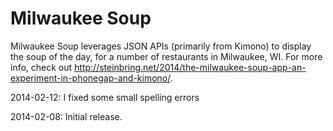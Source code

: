 Milwaukee Soup
=========

Milwaukee Soup leverages JSON APIs (primarily from Kimono) to display the soup of the day, for a number of restaurants in Milwaukee, WI.  For more info, check out http://steinbring.net/2014/the-milwaukee-soup-app-an-experiment-in-phonegap-and-kimono/.

2014-02-12: I fixed some small spelling errors

2014-02-08: Initial release.
